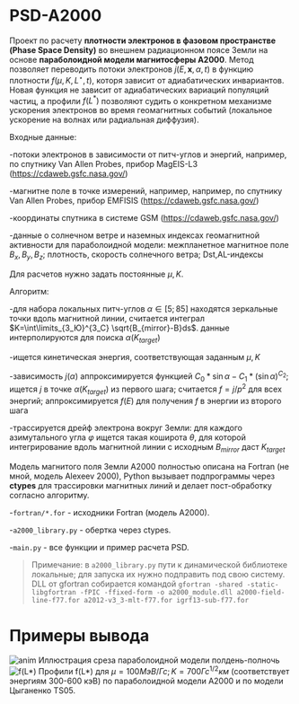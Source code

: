 # PSD-A2000
Проект по расчету **плотности электронов в фазовом пространстве (Phase Space Density)** во внешнем радиационном поясе Земли на основе **параболоидной модели магнитосферы A2000**. Метод позволяет переводить потоки электронов $j(E,\textbf{x},\alpha,t)$ в функцию плотности $f(\mu,K,L^\star,t)$, которя зависит от адиабатических инвариантов. Новая функция не зависит от адиабатических вариаций популяций частиц, а профили $f(L^*)$ позволяют судить о конкретном механизме ускорения электронов во время геомагнитных событий (локальное ускорение на волнах или радиальная диффузия). 

Входные данные:

  -потоки электронов в зависимости от питч-углов и энергий, например, по спутнику Van Allen Probes, прибор MagEIS-L3 (https://cdaweb.gsfc.nasa.gov/)

  -магнитне поле в точке измерений, например, например, по спутнику Van Allen Probes, прибор EMFISIS (https://cdaweb.gsfc.nasa.gov/)

  -координаты спутника в системе GSM (https://cdaweb.gsfc.nasa.gov/)

  -данные о солнечном ветре и наземных индексах геомагнитной активности для параболоидной модели: межпланетное магнитное поле $B_x,B_y,B_z$; плотность, скорость солнечного ветра; Dst,AL-индексы

Для расчетов нужно задать постоянные $\mu,K$.

Алгоритм: 

-для набора локальных питч-углов $\alpha \in [5;85]$ находятся зеркальные точки вдоль магнитной линии, считается интеграл $K=\int\limits_{З_Ю}^{З_С} \sqrt{B_{mirror}-B}ds$. данные интерполируются для поиска $\alpha(K_{target})$

-ищется кинетическая энергия, соответствующая заданным $\mu,K$

-зависимость $j(\alpha)$ аппроксимируется функцией $C_0 * \sin{\alpha} -{C_1} * (\sin{\alpha})^{C_2}$; ищется $j$ в точке $\alpha(K_{target})$ из первого шага; считается $f=j/p^2$ для всех энергий; аппроксимируется $f(E)$ для получения $f$ в энергии из второго шага

-трассируется дрейф электрона вокруг Земли: для каждого азимутального угла $\varphi$ ищется такая коширота $\theta$, для которой интегрирование вдоль магнитной линии с исходным $B_{mirror}$ даст $K_{target}$

Модель магнитого поля Земли A2000 полностью описана на Fortran (не мной, модель Alexeev 2000), Python вызывает подпрограммы через **ctypes** для трассировки магнитных линий и делает пост-обработку согласно алгоритму.

-`fortran/*.for` - исходники Fortran (модель A2000).

-`a2000_library.py` - обертка через ctypes.

-`main.py` - все функции и пример расчета PSD.

> Примечание: в `a2000_library.py` пути к динамической библиотеке локальные; для запуска их нужно подправить под свою систему. DLL от gfortran собирается командой `gfortran -shared -static-libgfortran -fPIC -ffixed-form -o a2000_module.dll a2000-field-line-f77.for a2012-v3_3-mlt-f77.for igrf13-sub-f77.for`

# Примеры вывода
![anim](https://github.com/user-attachments/assets/f207d95c-3076-406e-8c1d-9925d1db962f) Иллюстрация среза параболоидной модели полдень-полночь
![f(L*)](https://github.com/user-attachments/assets/9f0dd693-cb94-4f6b-8277-10885f72ab12) Профили f(L*) для $\mu=100 МэВ/Гс; K=700 Гс^{1/2}км$ (соответствует энергиям 300-600 кэВ) по параболоидной модели A2000 и по модели Цыганенко TS05.
